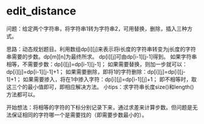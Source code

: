 # edit_distance

问题：给定两个字符串，将字符串1转为字符串2，可用替换，删除，插入三种方式。

思路：动态规划题目。利用数组dp[i][j]来表示将i长度的字符串转变为j长度的字符串需要的步数。dp[m][n]为最终所求。
     dp[i][j]可由dp[i-1][j-1]得到。
     如果字符串相等，不需要步数：dp[i][j]=dp[i-1][j-1]；
     如果需要替换，则加一步就可以：dp[i][j]=dp[i-1][j-1]+1；
     如果需要删除，即将1的字符删除：dp[i][j]=dp[i][j-1]+1；
     如果需要掺入，将在1中掺入字符：dp[i][j]=dp[i-1][j]+1；
     即不相等时，取这三个的最小值即可，即相应解决方法。
小tips：求字符串长度size()和length()方法都可以。

开始想法：将相等的字符的下标分别记录下来，通过求差来计算步数。但问题是无法保证相同的字符哪一个是需要找的（即需要步数最小的）。
